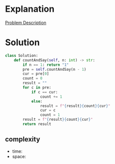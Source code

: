 # Explanation

[Problem Description](https://leetcode.com/problems/count-and-say/)

# Solution

```python
class Solution:
    def countAndSay(self, n: int) -> str:
        if n == 1: return "1"
        pre = self.countAndSay(n - 1)
        cur = pre[0]
        count = 0
        result = ""
        for c in pre:
            if c == cur:
                count += 1
            else:
                result = f"{result}{count}{cur}"
                cur = c
                count = 1
        result = f"{result}{count}{cur}"
        return result
```

## complexity

- time:
- space:
